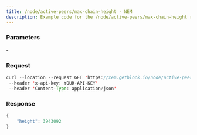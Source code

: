 ```yaml
---
title: /node/active-peers/max-chain-height - NEM
description: Example code for the /node/active-peers/max-chain-height rest method. Сomplete guide on how to use /node/active-peers/max-chain-height rest in GetBlock.io Web3 documentation.
---
```


### Parameters


\-

### Request

``` java
curl --location --request GET 'https://xem.getblock.io/node/active-peers/max-chain-height' 
 --header 'x-api-key: YOUR-API-KEY' 
 --header 'Content-Type: application/json'
```

###  Response

``` java
{
    "height": 3943092
}
```

